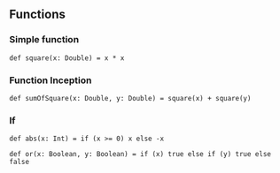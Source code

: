 ## Functions
### Simple function
``` 
def square(x: Double) = x * x
```
### Function Inception
``` 
def sumOfSquare(x: Double, y: Double) = square(x) + square(y)
```
### If
``` 
def abs(x: Int) = if (x >= 0) x else -x
```
``` 
def or(x: Boolean, y: Boolean) = if (x) true else if (y) true else false
```
<!--stackedit_data:
eyJoaXN0b3J5IjpbMTgxMzE3MzE2MCw5MjE1Mzc4ODRdfQ==
-->